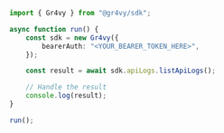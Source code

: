 <!-- Start SDK Example Usage [usage] -->
```typescript
import { Gr4vy } from "@gr4vy/sdk";

async function run() {
    const sdk = new Gr4vy({
        bearerAuth: "<YOUR_BEARER_TOKEN_HERE>",
    });

    const result = await sdk.apiLogs.listApiLogs();

    // Handle the result
    console.log(result);
}

run();

```
<!-- End SDK Example Usage [usage] -->